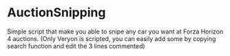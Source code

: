 # AuctionSnipping
Simple script that make you able to snipe any car you want at Forza Horizon 4 auctions. (Only Veryon is scripted, you can easily add some by copying search function and edit the 3 lines commented)